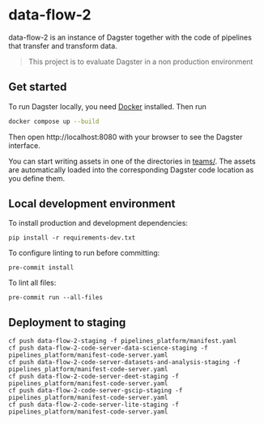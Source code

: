 # data-flow-2

data-flow-2 is an instance of Dagster together with the code of pipelines that transfer and transform data.

> This project is to evaluate Dagster in a non production environment


## Get started

To run Dagster locally, you need [Docker](https://www.docker.com/products/docker-desktop/) installed. Then run

```bash
docker compose up --build
```

Then open http://localhost:8080 with your browser to see the Dagster interface.

You can start writing assets in one of the directories in [teams/](./teams/). The assets are automatically loaded into the corresponding Dagster code location as you define them.


## Local development environment

To install production and development dependencies:

```shell
pip install -r requirements-dev.txt
```

To configure linting to run before committing:

```shell
pre-commit install
```

To lint all files:

```shell
pre-commit run --all-files
```


## Deployment to staging

```shell
cf push data-flow-2-staging -f pipelines_platform/manifest.yaml
cf push data-flow-2-code-server-data-science-staging -f pipelines_platform/manifest-code-server.yaml
cf push data-flow-2-code-server-datasets-and-analysis-staging -f pipelines_platform/manifest-code-server.yaml
cf push data-flow-2-code-server-deet-staging -f pipelines_platform/manifest-code-server.yaml
cf push data-flow-2-code-server-gscip-staging -f pipelines_platform/manifest-code-server.yaml
cf push data-flow-2-code-server-lite-staging -f pipelines_platform/manifest-code-server.yaml
```
